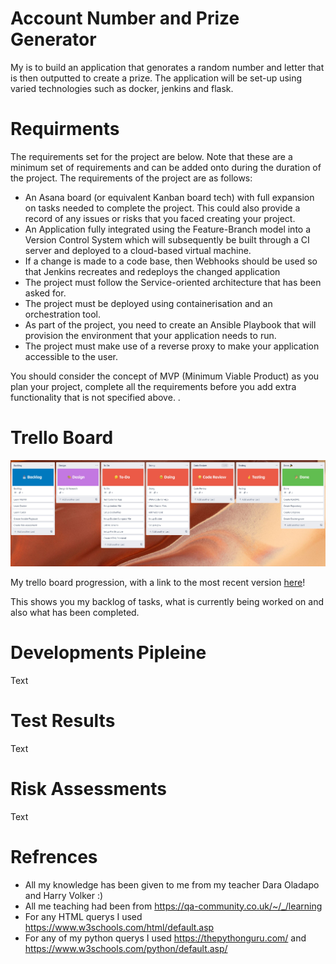 # Account Number and Prize Generator

My is to build an application that genorates a random number and letter that is then outputted to create a prize. The application will be set-up using varied technologies such as docker, jenkins and flask.

# Requirments

The requirements set for the project are below.
Note that these are a minimum set of requirements and can be added onto during the duration of the project.
The requirements of the project are as follows:

- An Asana board (or equivalent Kanban board tech) with full expansion on tasks needed to complete the project.
This could also provide a record of any issues or risks that you faced creating your project.
- An Application fully integrated using the Feature-Branch model into a Version Control System which will subsequently be built through a CI server and deployed to a cloud-based virtual machine.
- If a change is made to a code base, then Webhooks should be used so that Jenkins recreates and redeploys the changed application
- The project must follow the Service-oriented architecture that has been asked for.
- The project must be deployed using containerisation and an orchestration tool.
- As part of the project, you need to create an Ansible Playbook that will provision the environment that your application needs to run.
- The project must make use of a reverse proxy to make your application accessible to the user.

You should consider the concept of MVP (Minimum Viable Product) as you plan your project, complete all the requirements before you add extra functionality that is not specified above.
.

# Trello Board

![Trello Board](/images/trelloboard.jpg)

My trello board progression, with a link to the most recent version [here][trello-link]!

This shows you my backlog of tasks, what is currently being worked on and also what has been completed.

[trello-link]: https://trello.com/b/hPAOsmi6/account-number-and-prize-generator

# Developments Pipleine

Text

# Test Results

Text

# Risk Assessments

Text

# Refrences

- All my knowledge has been given to me from my teacher Dara Oladapo and Harry Volker :)
- All me teaching had been from https://qa-community.co.uk/~/_/learning
- For any HTML querys I used https://www.w3schools.com/html/default.asp
- For any of my python querys I used https://thepythonguru.com/ and https://www.w3schools.com/python/default.asp/
